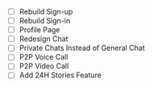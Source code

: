* [ ] Rebuild Sign-up
* [ ] Rebuild Sign-in
* [ ] Profile Page
* [ ] Redesign Chat
* [ ] Private Chats Instead of General Chat
* [ ] P2P Voice Call
* [ ] P2P Video Call
* [ ] Add 24H Stories Feature
